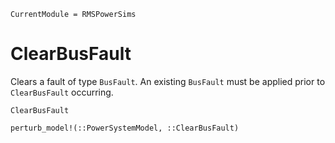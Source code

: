 ```@meta
CurrentModule = RMSPowerSims
```
# ClearBusFault

Clears a fault of type `BusFault`. An existing `BusFault` must be applied prior to `ClearBusFault` occurring.

```@docs
ClearBusFault
```
```@docs
perturb_model!(::PowerSystemModel, ::ClearBusFault)
```
